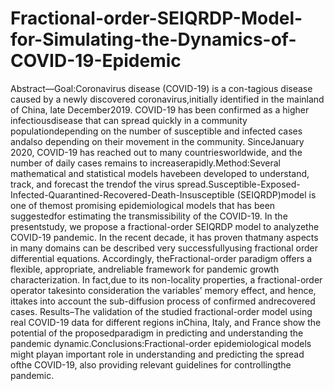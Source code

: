 # Fractional-order-SEIQRDP-Model-for-Simulating-the-Dynamics-of-COVID-19-Epidemic
Abstract—Goal:Coronavirus  disease  (COVID-19)  is  a  con-tagious   disease   caused   by   a   newly   discovered   coronavirus,initially   identified   in   the   mainland   of   China,   late   December2019.   COVID-19   has   been   confirmed   as   a   higher   infectiousdisease   that   can   spread   quickly   in   a   community   populationdepending  on  the  number  of  susceptible  and  infected  cases  andalso   depending   on   their   movement   in   the   community.   SinceJanuary  2020,  COVID-19  has  reached  out  to  many  countriesworldwide,  and  the  number  of  daily  cases  remains  to  increaserapidly.Method:Several mathematical and statistical models havebeen  developed  to  understand,  track,  and  forecast  the  trendof   the   virus   spread.Susceptible-Exposed-Infected-Quarantined-Recovered-Death-Insusceptible (SEIQRDP)model  is  one  of  themost  promising  epidemiological  models  that  has  been  suggestedfor estimating the transmissibility of the COVID-19. In the presentstudy, we propose a fractional-order SEIQRDP model to analyzethe COVID-19 pandemic. In the recent decade, it has proven thatmany aspects in many domains can be described very successfullyusing  fractional  order  differential  equations.  Accordingly,  theFractional-order  paradigm  offers  a  flexible,  appropriate,  andreliable framework for pandemic growth characterization. In fact,due to its non-locality properties, a fractional-order operator takesinto  consideration  the  variables’  memory  effect,  and  hence,  ittakes  into  account  the  sub-diffusion  process  of  confirmed  andrecovered cases. Results–The validation of the studied fractional-order  model  using  real  COVID-19  data  for  different  regions  inChina,  Italy,  and  France  show  the  potential  of  the  proposedparadigm in predicting and understanding the pandemic dynamic.Conclusions:Fractional-order epidemiological models might playan important role in understanding and predicting the spread ofthe COVID-19, also providing relevant guidelines for controllingthe  pandemic.
